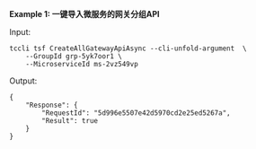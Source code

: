 **Example 1: 一键导入微服务的网关分组API**



Input: 

```
tccli tsf CreateAllGatewayApiAsync --cli-unfold-argument  \
    --GroupId grp-5yk7oor1 \
    --MicroserviceId ms-2vz549vp
```

Output: 
```
{
    "Response": {
        "RequestId": "5d996e5507e42d5970cd2e25ed5267a",
        "Result": true
    }
}
```

